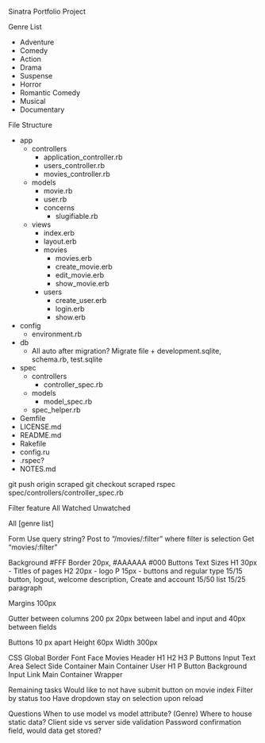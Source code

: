 Sinatra Portfolio Project

Genre List
* Adventure
* Comedy
* Action
* Drama
* Suspense
* Horror
* Romantic Comedy
* Musical
* Documentary

File Structure
- app
    - controllers
        - application_controller.rb
        - users_controller.rb
        - movies_controller.rb
    - models
        - movie.rb
        - user.rb
        - concerns
            - slugifiable.rb
    - views
        - index.erb
        - layout.erb
        - movies
            - movies.erb
            - create_movie.erb
            - edit_movie.erb
            - show_movie.erb
        - users
            - create_user.erb
            - login.erb
            - show.erb
- config
    - environment.rb
- db
    - All auto after migration? Migrate file + development.sqlite, schema.rb, test.sqlite
- spec
    - controllers
        - controller_spec.rb
    - models
        - model_spec.rb
    - spec_helper.rb
- Gemfile
- LICENSE.md
- README.md
- Rakefile
- config.ru
- .rspec?
- NOTES.md

git push origin scraped
git checkout scraped
rspec spec/controllers/controller_spec.rb


Filter feature
All
Watched
Unwatched

All
[genre list]

Form
Use query string?
Post to “/movies/:filter” where filter is selection
Get “movies/:filter”




Background #FFF
Border 20px, #AAAAAA
#000 Buttons
Text Sizes
H1 30px - Titles of pages
H2 20px - logo
P 15px - buttons and regular type
15/15 button, logout, welcome description, Create and account
15/50 list
15/25 paragraph

Margins
100px

Gutter between columns
200 px
20px between label and input and 40px between fields

Buttons 10 px apart
Height 60px
Width 300px

CSS
Global
	Border
	Font Face
Movies
	Header
	H1
	H2
	H3
	P
	Buttons
	Input
	Text Area
	Select
	Side Container
	Main Container
User
	H1
	P
	Button
	Background
	Input
	Link
	Main Container
	Wrapper


Remaining tasks
	Would like to not have submit button on movie index
	Filter by status too
	Have dropdown stay on selection upon reload

Questions
	When to use model vs model attribute? (Genre)
	Where to house static data?
	Client side vs server side validation
	Password confirmation field, would data get stored?
